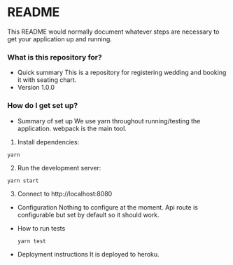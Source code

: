 # README #

This README would normally document whatever steps are necessary to get your application up and running.

### What is this repository for? ###

* Quick summary 
  This is a repository for registering wedding and booking it with seating chart.
* Version
  1.0.0

### How do I get set up? ###

* Summary of set up
  We use yarn throughout running/testing the application.
  webpack is the main tool.

1. Install dependencies:
  ```
  yarn
  ```
2. Run the development server:
  ```
  yarn start
  ```
3. Connect to http://localhost:8080

* Configuration
  Nothing to configure at the moment. Api route is configurable but set by default so it should work.

* How to run tests
  ```
  yarn test
  ```

* Deployment instructions
  It is deployed to heroku.
